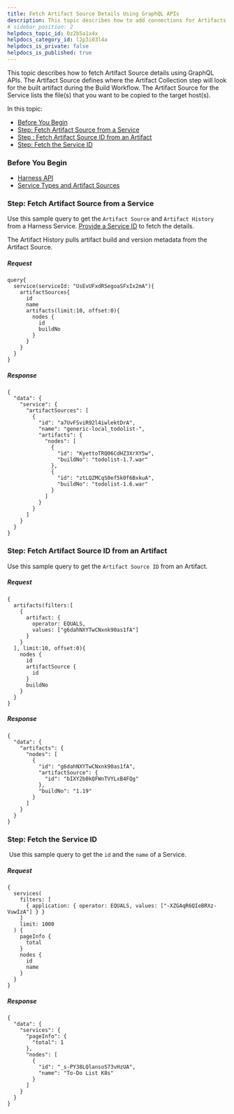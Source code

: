 ```yaml
---
title: Fetch Artifact Source Details Using GraphQL APIs
description: This topic describes how to add connections for Artifacts in ArtifactSources.
# sidebar_position: 2
helpdocs_topic_id: 0z2b5a1x4x
helpdocs_category_id: l2p3i03l4a
helpdocs_is_private: false
helpdocs_is_published: true
---
```


This topic describes how to fetch Artifact Source details using GraphQL APIs. The Artifact Source defines where the Artifact Collection step will look for the built artifact during the Build Workflow. The Artifact Source for the Service lists the file(s) that you want to be copied to the target host(s). 

In this topic:

* [Before You Begin](artifact-source-api.md#before-you-begin)
* [Step: Fetch Artifact Source from a Service](artifact-source-api.md#step-fetch-artifact-source-from-a-service)
* [Step : Fetch Artifact Source ID from an Artifact](artifact-source-api.md#step-fetch-artifact-source-id-from-an-artifact)
* [Step: Fetch the Service ID](artifact-source-api.md#step-fetch-the-service-id)

### Before You Begin

* [Harness API](harness-api.md)
* [Service Types and Artifact Sources](../../../continuous-delivery/model-cd-pipeline/setup-services/service-types-and-artifact-sources.md)

### Step: Fetch Artifact Source from a Service

Use this sample query to get the `Artifact Source` and `Artifact History` from a Harness Service. [Provide a Service ID](artifact-source-api.md#step-fetch-the-service-id) to fetch the details.

The Artifact History pulls artifact build and version metadata from the Artifact Source.

##### Request


```
query{  
  service(serviceId: "UsEvUFxdRSegoaSFxIx2mA"){  
    artifactSources{  
      id  
      name  
      artifacts(limit:10, offset:0){  
        nodes {  
          id  
          buildNo  
        }  
      }  
    }  
  }  
}
```
##### Response


```
{  
  "data": {  
    "service": {  
      "artifactSources": [  
        {  
          "id": "a7UvFSviR92l4iwlektDrA",  
          "name": "generic-local_todolist-",  
          "artifacts": {  
            "nodes": [  
              {  
                "id": "KyettoTRQ06CdHZ3XrXY5w",  
                "buildNo": "todolist-1.7.war"  
              },  
              {  
                "id": "ztLQZMCqS0ef5k0f6BxkuA",  
                "buildNo": "todolist-1.6.war"  
              }  
            ]  
          }  
        }  
      ]  
    }  
  }  
}
```
### Step: Fetch Artifact Source ID from an Artifact

Use this sample query to get the `Artifact Source ID` from an Artifact.

##### Request


```
{  
  artifacts(filters:[  
    {  
      artifact: {  
        operator: EQUALS,  
        values: ["g6dahNXYTwCNxnk90as1fA"]  
      }  
    }  
  ], limit:10, offset:0){  
    nodes {  
      id  
      artifactSource {  
        id  
      }  
      buildNo  
    }  
  }  
}
```
##### Response


```
{  
  "data": {  
    "artifacts": {  
      "nodes": [  
        {  
          "id": "g6dahNXYTwCNxnk90as1fA",  
          "artifactSource": {  
            "id": "bIXY2b0kQFWnTVYLxB4FQg"  
          },  
          "buildNo": "1.19"  
        }  
      ]  
    }  
  }  
}
```
### Step: Fetch the Service ID

 Use this sample query to get the `id` and the `name` of a Service.

##### Request


```
{  
  services(  
    filters: [  
      { application: { operator: EQUALS, values: ["-XZGAqR6QIeBRXz-VuwIzA"] } }  
    ]  
    limit: 1000  
  ) {  
    pageInfo {  
      total  
    }  
    nodes {  
      id  
      name  
    }  
  }  
}
```
##### Response


```
{  
  "data": {  
    "services": {  
      "pageInfo": {  
        "total": 1  
      },  
      "nodes": [  
        {  
          "id": "_s-PY38LQlansoS73vHzUA",  
          "name": "To-Do List K8s"  
        }  
      ]  
    }  
  }  
}
```
### 

